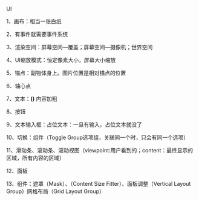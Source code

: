 UI

1、画布：相当一张白纸

2、有事件就需要事件系统

3、渲染空间：屏幕空间—覆盖；屏幕空间—摄像机；世界空间

4、UI缩放模式：恒定像素大小，屏幕大小缩放

5、锚点：副物体身上。图片位置是相对锚点的位置

6、轴心点

7、文本：<b>()</b>  内容加粗

8、按钮

9、文本输入框：占位文本：一旦有输入，占位文本就没了

10、切换：组件（Toggle Group选项组，关联同一个时，只会有同一个选项）

11、滑动条、滚动条、滚动视图（viewpoint:用户看到的；content：最终显示的区域，所有内容的区域）

12、面板

13、组件：遮罩（Mask）、（Content Size Fitter）、面板调整（Vertical Layout Group）网格布局（Grid Layout Group）